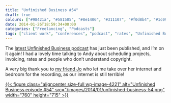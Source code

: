 ```yaml
---
title: "Unfinished Business #54"
draft: true
colours: ["#98421a", "#581505", "#8e1406", "#311107", "#f0d8b4", "#1c0903", "#d5c9bf"]
date: 2014-01-26T18:59:34+00:00
categories: ["Freelancing", "Podcasts"]
tags: ["client work", "conferences", "podcast", "rates", "Unfinished Business"]
---
```


The [latest Unfinished Business podcast](http://unfinished.bz/54) has just been published, and I’m on it again! I had a lovely time talking to Andy about scheduling projects, invoicing, rates and people who don’t understand copyright.

A very big thank you to [my friend Jo](http://twitter.com/Jo_annaP) who let me take over her internet and bedroom for the recording, as our internet is still terrible!

[{{< figure class="aligncenter size-full wp-image-4221" alt="Unfinished Business episode #54" src="/images/2014/01/unfinished-business-54.png" width="760" height="715" >}}](http://unfinished.bz/54)

